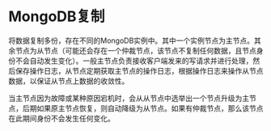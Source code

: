 # MongoDB复制

将数据复制多份，存在不同的MongoDB实例中。其中一个实例节点为主节点。其余节点为从节点（可能还会存在一个仲裁节点，该节点不复制任何数据，且节点身份不会自动发生变化）。一般主节点负责接收客户端发来的写请求并进行处理，然后保存操作日志，从节点定期获取主节点的操作日志，根据操作日志来操作从节点数据，以保证从节点上数据的收敛性。

当主节点因为故障或某种原因宕机时，会从从节点中选举出一个节点升级为主节点，后期如果原主节点恢复，则自动降级为从节点。如果有仲裁节点，那么该节点在此期间身份不会发生任何变化。